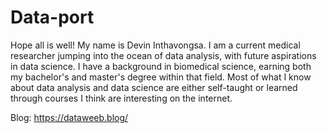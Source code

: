 # Data-port
Hope all is well! My name is Devin Inthavongsa. I am a current medical researcher jumping into the ocean of data analysis, with future aspirations in data science. I have a background in biomedical science, earning both my bachelor's and master's degree within that field. Most of what I know about data analysis and data science are either self-taught or learned through courses I think are interesting on the internet. 


Blog: https://dataweeb.blog/
